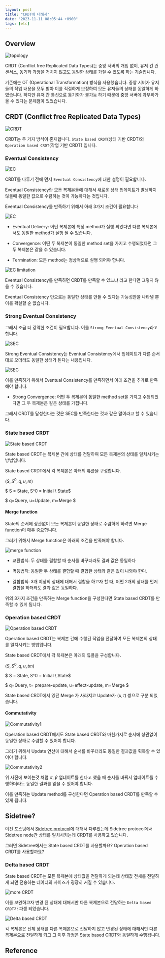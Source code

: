 ```yaml
---
layout: post
title: "CRDT에 대해서"
date: "2023-11-11 08:05:44 +0900"
tags: [etc]
---
```


## Overview

![topology](https://i.imgur.com/qCjg5dc.png)

CRDT (Conflict free Replicated Data Types)는  중앙 서버의 개입 없이, 유저 간 컨센서스, 동기화 과정을 거치지 않고도 동일한 상태를 가질 수 있도록 하는 기술입니다. 

기존에는 OT (Operational Transformation) 방식을 사용했습니다. 중앙 서버가 유저들의 작업 내용을 모두 받아 이를 적절하게 보정하여 모든 유저들의 상태를 동일하게 하였습니다. 하지만 유저 간 통신으로 동기화가 불가능 하기 때문에 중앙 서버에 과부하가 올 수 있다는 문제점이 있었습니다.

## CRDT (Conflict free Replicated Data Types)

![CRDT](https://i.imgur.com/qS4wE3F.png)

CRDT는 두 가지 방식이 존재합니다. `State based CRDT`(상태 기반 CRDT)와 `Operation based CRDT`(작업 기반 CRDT) 입니다.

### Eventual Consistency

![EC](https://i.imgur.com/Exdd7qH.png)

CRDT를 다루기 전에 먼저 `Eventual Consistency`에 대한 설명이 필요합니다.

Eventual Consistency란 모든 복제본들에 대해서 새로운 상태 업데이트가 발생하지 않을때 동일한 값으로 수렴하는 것이 가능하다는 것입니다.

Eventual Consistency를 만족하기 위해서 아래 3가지 조건이 필요합니다

![EC](https://i.imgur.com/ejqnLgA.png)

* Eventual Delivery: 어떤 복제본에 특정 method가 실행 되었다면 다른 복제본에서도 동일한 method가 실행 될 수 있습니다.

* Convergence: 어떤 두 복제본이 동일한 method set을 가지고 수행되었다면 그 두 복제본은 같을 수 있습니다.

* Termination: 모든 method는 정상적으로 실행 되어야 합니다.

![EC limitation](https://i.imgur.com/kkW377L.png)

Eventual Consistency를 만족하면 CRDT를 만족할 수 있느냐 라고 한다면 그렇지 않을 수 있습니다.

Eventual Consistency 만으로는 동일한 상태를 만들 수 있다는 가능성만을 나타낼 뿐 이를 확실할 순 없습니다.

### Strong Eventual Consistency

그래서 조금 더 강력한 조건이 필요합니다. 이를 `Strong Eventual Consistency`라고 합니다.

![SEC](https://i.imgur.com/PYROwfS.png)

Strong Eventual Consistency는 Eventual Consistency에서 업데이트가 다른 순서대로 오더라도 동일한 상태가 된다는 내용입니다.

![SEC](https://i.imgur.com/GCvs6cQ.png)

이를 만족하기 위해서 Eventual Consistency를 만족하면서 아래 조건을 추가로 만족해야 합니다.

* Strong Convergence: 어떤 두 복제본이 동일한 method set을 가지고 수행되었다면 그 두 복제본은 같은 상태를 가집니다.

그래서 CRDT를 달성한다는 것은 SEC를 만족한다는 것과 같은 말이라고 할 수 있습니다.

### State based CRDT

![State based CRDT](https://i.imgur.com/ee4J9n8.png)

State based CRDT는 복제본 간에 상태를 전달하여 모든 복제본의 상태를 일치시키는 방법입니다.

State based CRDT에서 각 복제본은 아래의 튜플을 구성합니다.

$(S, S^0, q, u, m)$

$ S = State, S^0 = Initial \ State$ 

$ q=Query, u=Update, m=Merge $

#### Merge function

State의 순서에 상관없이 모든 복제본이 동일한 상태로 수렴하게 하려면 Merge function이 매우 중요합니다.

그러기 위해서 Merge function은 아래의 조건을 만족해야 합니다.

![merge function](https://i.imgur.com/RJ2q2ja.png)

* 교환법칙: 두 상태를 결합할 때 순서를 바꾸더라도 결과 값은 동일하다

* 멱등법칙: 동일한 두 상태를 결합할 때 결합한 상태와 같은 값이 나와야 한다.

* 결합법칙: 3개 이상의 상태에 대해서 결합을 하고자 할 때, 어떤 2개의 상태를 먼저 결합을 하더라도 결과 값은 동일하다.

위의 3가지 조건을 만족하는 Merge function을 구성한다면 State based CRDT를 만족할 수 있게 됩니다.

### Operation based CRDT

![Operation based CRDT](https://i.imgur.com/pmn6TzU.png)

Operation based CRDT는 복제본 간에 수행된 작업을 전달하여 모든 복제본의 상태를 일치시키는 방법입니다.

State based CRDT에서 각 복제본은 아래의 튜플을 구성합니다.

$(S, S^0, q, u, t m)$

$ S = State, S^0 = Initial \ State$ 

$ q=Query, t= prepare-update,  u=effect-update, m=Merge $

State based CRDT에서 있던 Merge 가 사라지고 Update가 $(u,t)$ 쌍으로 구분 되었습니다.

#### Commutativity

![Commutativity1](https://i.imgur.com/pLirWHG.png)

Operation based CRDT에서도 State based CRDT와 마찬가지로 순서에 상관없이 동일한 상태로 수렴할 수 있어야 합니다. 

그러기 위해서 Update 연산에 대해서 순서를 바꾸더라도 동일한 결과값을 획득할 수 있어야 합니다.

![Commutativity2](https://i.imgur.com/wz9Cx9S.png)

위 사진에 보이는것 처럼 $\alpha$, $\beta$ 업데이트를 한다고 했을 때 순서를 바꿔서 업데이트를 수행하더라도 동일한 결과를 얻을 수 있어야 합니다.

이를 만족하는 Update method를 구성한다면 Operation based CRDT를 만족할 수 있게 됩니다.

## Sidetree?

이전 포스팅에서 [Sidetree protocol](./2023-10-26-sidetree-protocol.markdown)에 대해서 다루었는데 Sidetree protocol에서 Sidetree node간 상태를 일치시키는데 CRDT를 사용하고 있습니다.

그러면 Sidetree에서는 State based CRDT를 사용할까요? Operation based CRDT를 사용할까요?

### Delta based CRDT

State based CRDT는 모든 복제본에 상태값을 전달하게 되는데 상태값 전체를 전달하게 되면 전송하는 데이터의 사이즈가 굉장히 커질 수 있습니다.

![more CRDT](https://i.imgur.com/Grny8S7.png)

이를 보완하고자 변경 된 상태에 대해서만 다른 복제본으로 전달하는 `Delta based CRDT`가 파생 되었습니다.

![Delta based CRDT](https://i.imgur.com/9tWnRWT.png)

각 복제본은 전체 상태를 다른 복제본으로 전달하지 않고 변경된 상태에 대해서만 다른 복제본으로 전달하게 되고 그 이후 과정은 State based CRDT와 동일하게 수행됩니다.

## Reference



